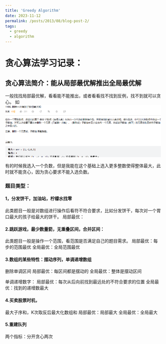 ```yaml
---
title: 'Greedy Algorithm'
date: 2023-11-12
permalink: /posts/2013/08/blog-post-2/
tags:
  - greedy
  - algorithm
---
```


# 贪心算法学习记录：
## 贪心算法简介：能从局部最优解推出全局最优解
一般找找局部最优解，看看能不能推出，或者看看找不找到反例，找不到就可以贪心。
如
<img src="/post_imgs/greedy.png"/>


有的时候我选入一个负数，但是我能在这个基础上选入更多整数使得整体最大，此时就不能贪心，因为贪心要求不能入选负数。
### 题目类型：
#### 1，分发饼干，加油站，柠檬水找零
此类题目一般是对数组进行操作后看符不符合要求，比如分发饼干，每次对一个胃口最大的孩子给最大的饼干。
局部最优：

#### 2.跳跃游戏，最少数量箭，无重叠区间，合并区间：
此类题目一般是操作一个范围，看范围是否满足自己的题目需求。
局部最优：每步的范围最优
全局最优：全局范围最优

#### 3.数组的某些特性：摆动序列，单调递增数组
删除单调区间
局部最优：每区间都是摆动的
全局最优：整体是摆动区间

 单调递增数字：
 局部最优：每次从后向前找到最远处的不符合要求的位置
 全局最优：找到的递增数最大

#### 4.买卖股票时机，
最大子序和，K次取反后最大化数组和
局部最优：局部最大
全局最优：全局最大

#### 5.重建队列
两个指标：分开贪心两次
